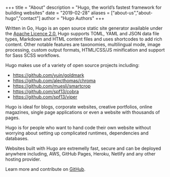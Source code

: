 +++
title = "About"
description = "Hugo, the world’s fastest framework for building websites"
date = "2019-02-28"
aliases = ["about-us","about-hugo","contact"]
author = "Hugo Authors"
+++



Written in Go, Hugo is an open source static site generator available under the [Apache Licence 2.0.](https://github.com/gohugoio/hugo/blob/master/LICENSE) Hugo supports TOML, YAML and JSON data file types, Markdown and HTML content files and uses shortcodes to add rich content. Other notable features are taxonomies, multilingual mode, image processing, custom output formats, HTML/CSS/JS minification and support for Sass SCSS workflows.

Hugo makes use of a variety of open source projects including:

* https://github.com/yuin/goldmark
* https://github.com/alecthomas/chroma
* https://github.com/muesli/smartcrop
* https://github.com/spf13/cobra
* https://github.com/spf13/viper

Hugo is ideal for blogs, corporate websites, creative portfolios, online magazines, single page applications or even a website with thousands of pages.

Hugo is for people who want to hand code their own website without worrying about setting up complicated runtimes, dependencies and databases.

Websites built with Hugo are extremelly fast, secure and can be deployed anywhere including, AWS, GitHub Pages, Heroku, Netlify and any other hosting provider.

Learn more and contribute on [GitHub](https://github.com/gohugoio).



